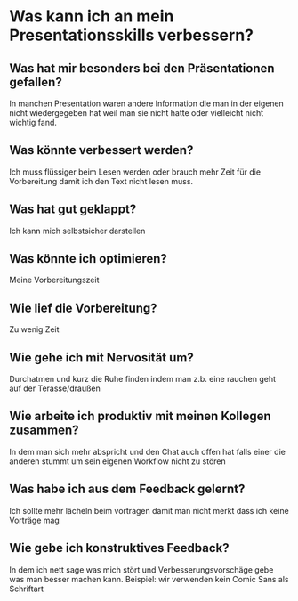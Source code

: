 # Was kann ich an mein Presentationsskills verbessern?

## Was hat mir besonders bei den Präsentationen gefallen?
In manchen Presentation waren andere Information die man in der eigenen nicht wiedergegeben hat weil man sie nicht hatte oder vielleicht nicht wichtig fand.

## Was könnte verbessert werden?
Ich muss flüssiger beim Lesen werden oder brauch mehr Zeit für die Vorbereitung damit ich den Text nicht lesen muss.

## Was hat gut geklappt?
Ich kann mich selbstsicher darstellen

## Was könnte ich optimieren?
Meine Vorbereitungszeit

## Wie lief die Vorbereitung?
Zu wenig Zeit

## Wie gehe ich mit Nervosität um?
Durchatmen und kurz die Ruhe finden indem man z.b. eine rauchen geht auf der Terasse/draußen

## Wie arbeite ich produktiv mit meinen Kollegen zusammen?
In dem man sich mehr abspricht und den Chat auch offen hat falls einer die anderen stummt um sein eigenen Workflow nicht zu stören

## Was habe ich aus dem Feedback gelernt?
Ich sollte mehr lächeln beim vortragen damit man nicht merkt dass ich keine Vorträge mag

## Wie gebe ich konstruktives Feedback?
In dem ich nett sage was mich stört und Verbesserungsvorschäge gebe was man besser machen kann. Beispiel: wir verwenden kein Comic Sans als Schriftart
